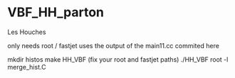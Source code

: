 VBF_HH_parton
=============

Les Houches

only needs root / fastjet
uses the output of the main11.cc commited here

mkdir histos
make HH_VBF (fix your root and fastjet paths)
./HH_VBF
root -l merge_hist.C



